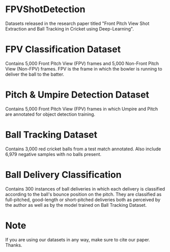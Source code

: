 # FPVShotDetection
Datasets released in the research paper titled "Front Pitch View Shot Extraction and Ball Tracking in Cricket using Deep-Learning".

# FPV Classification Dataset
Contains 5,000 Front Pitch View (FPV) frames and 5,000 Non-Front Pitch View (Non-FPV) frames. FPV is the frame in which the bowler is running to deliver the ball to the batter.

# Pitch & Umpire Detection Dataset
Contains 5,000 Front Pitch View (FPV) frames in which Umpire and Pitch are annotated for object detection training.

# Ball Tracking Dataset
Contains 3,000 red cricket balls from a test match annotated. Also include 6,979 negative samples with no balls present.

# Ball Delivery Classification
Contains 300 instances of ball deliveries in which each delivery is classified according to the ball's bounce position on the pitch. They are classified as full-pitched, good-length or short-pitched deliveries both as perceived by the author as well as by the model trained on Ball Tracking Dataset.

# Note
If you are using our datasets in any way, make sure to cite our paper.
Thanks.

